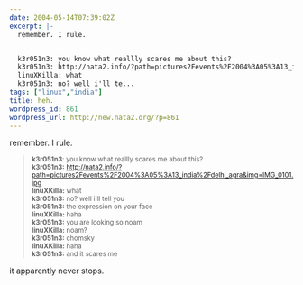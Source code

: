 ```yaml
---
date: 2004-05-14T07:39:02Z
excerpt: |-
  remember. I rule.


  k3r051n3: you know what reallly scares me about this?
  k3r051n3: http://nata2.info/?path=pictures2Fevents%2F2004%3A05%3A13_india%2Fdelhi_agra&img=IMG_0101.jpg
  linuXKilla: what
  k3r051n3: no? well i'll te...
tags: ["linux","india"]
title: heh.
wordpress_id: 861
wordpress_url: http://new.nata2.org/?p=861
---
```


remember. I rule.
<blockquote>
<small>
<b>k3r051n3</b>: you know what reallly scares me about this?<br/>
<b>k3r051n3:</b> <a href="http://nata2.info/?path=pictures%2Fevents%2F2004%3A05%3A13_india%2Fdelhi_agra&img=IMG_0101.jpg">http://nata2.info/?path=pictures2Fevents%2F2004%3A05%3A13_india%2Fdelhi_agra&img=IMG_0101.jpg</a><br/>
<b>linuXKilla:</b> what<br/>
<b>k3r051n3:</b> no? well i'll tell you<br/>
<b>k3r051n3:</b> the expression on your face<br/>
<b>linuXKilla:</b> haha<br/>
<b>k3r051n3:</b> you are looking so noam <br/>
<b>linuXKilla:</b> noam?<br/>
<b>k3r051n3:</b> chomsky<br/>
<b>linuXKilla:</b> haha<br/>
<b>k3r051n3:</b> and it scares me

</small>
</blockquote>
it apparently never stops. 
